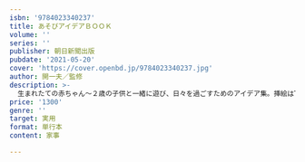 ```yaml
---
isbn: '9784023340237'
title: あそびアイデアＢＯＯＫ
volume: ''
series: ''
publisher: 朝日新聞出版
pubdate: '2021-05-20'
cover: 'https://cover.openbd.jp/9784023340237.jpg'
author: 開一夫／監修
description: >-
  生まれたての赤ちゃん～２歳の子供と一緒に遊び、日々を過ごすためのアイデア集。挿絵はTwitterで大人気の漫画家・倉田けいさん。乳児に大人気の番組「シナぷしゅ」も監修する東京大学赤ちゃんラボの開一夫教授を監修に迎え、赤ちゃんの秘めたる力を引き出す実験遊びも充実。
price: '1300'
genre: ''
target: 実用
format: 単行本
content: 家事

---
```

